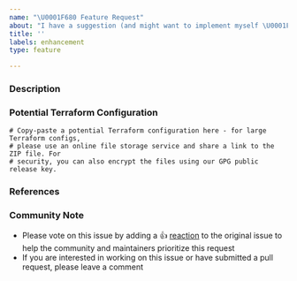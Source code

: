 ```yaml
---
name: "\U0001F680 Feature Request"
about: "I have a suggestion (and might want to implement myself \U0001F642)!"
title: ''
labels: enhancement
type: feature

---
```



### Description

<!-- Please leave a helpful description of the feature request here. -->

### Potential Terraform Configuration
<!-- Information about code formatting: https://help.github.com/articles/basic-writing-and-formatting-syntax/#quoting-code -->

```hcl
# Copy-paste a potential Terraform configuration here - for large Terraform configs,
# please use an online file storage service and share a link to the ZIP file. For
# security, you can also encrypt the files using our GPG public release key.
```

### References
<!-- Information about referencing Github Issues: https://help.github.com/articles/basic-writing-and-formatting-syntax/#referencing-issues-and-pull-requests
Are there any other GitHub issues (open or closed) or pull requests that should be linked here? Vendor blog posts or documentation? -->


### Community Note
<!-- Please keep this note for the community -->
* Please vote on this issue by adding a 👍 [reaction](https://blog.github.com/2016-03-10-add-reactions-to-pull-requests-issues-and-comments/) to the original issue to help the community and maintainers prioritize this request
* If you are interested in working on this issue or have submitted a pull request, please leave a comment